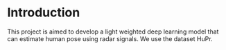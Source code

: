 # Introduction
This project is aimed to develop a light weighted deep learning model that can estimate human pose using radar signals. We use the dataset HuPr.
